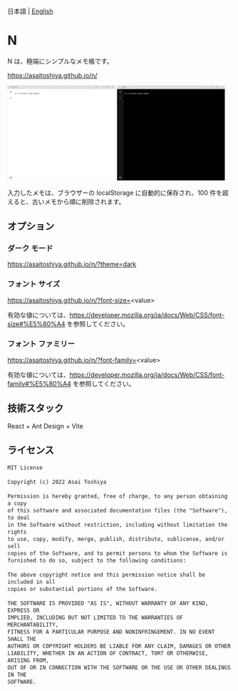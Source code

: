 日本語 | [English](./README-en.md)

# N

N は、極端にシンプルなメモ帳です。

https://asaitoshiya.github.io/n/

<a href="screenshot1.png"><img src="screenshot1.png" width="48%"/></a>
<a href="screenshot2.png"><img src="screenshot2.png" width="48%"/></a>

入力したメモは、ブラウザーの localStorage に自動的に保存され、100 件を超えると、古いメモから順に削除されます。


## オプション

### ダーク モード

https://asaitoshiya.github.io/n/?theme=dark

### フォント サイズ

https://asaitoshiya.github.io/n/?font-size=<value&gt;

有効な値については、https://developer.mozilla.org/ja/docs/Web/CSS/font-size#%E5%80%A4 を参照してください。

### フォント ファミリー

https://asaitoshiya.github.io/n/?font-family=<value&gt;

有効な値については、https://developer.mozilla.org/ja/docs/Web/CSS/font-family#%E5%80%A4 を参照してください。


## 技術スタック

React + Ant Design + Vite


## ライセンス

    MIT License

    Copyright (c) 2022 Asai Toshiya

    Permission is hereby granted, free of charge, to any person obtaining a copy
    of this software and associated documentation files (the "Software"), to deal
    in the Software without restriction, including without limitation the rights
    to use, copy, modify, merge, publish, distribute, sublicense, and/or sell
    copies of the Software, and to permit persons to whom the Software is
    furnished to do so, subject to the following conditions:

    The above copyright notice and this permission notice shall be included in all
    copies or substantial portions of the Software.

    THE SOFTWARE IS PROVIDED "AS IS", WITHOUT WARRANTY OF ANY KIND, EXPRESS OR
    IMPLIED, INCLUDING BUT NOT LIMITED TO THE WARRANTIES OF MERCHANTABILITY,
    FITNESS FOR A PARTICULAR PURPOSE AND NONINFRINGEMENT. IN NO EVENT SHALL THE
    AUTHORS OR COPYRIGHT HOLDERS BE LIABLE FOR ANY CLAIM, DAMAGES OR OTHER
    LIABILITY, WHETHER IN AN ACTION OF CONTRACT, TORT OR OTHERWISE, ARISING FROM,
    OUT OF OR IN CONNECTION WITH THE SOFTWARE OR THE USE OR OTHER DEALINGS IN THE
    SOFTWARE.
